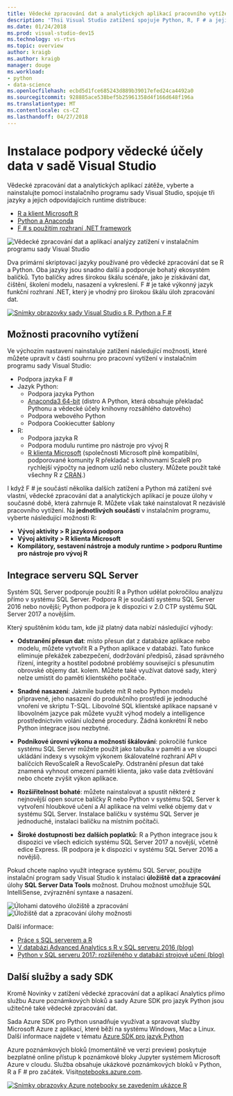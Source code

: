 ```yaml
---
title: Vědecké zpracování dat a analytických aplikací pracovního vytížení
description: 'Thsi Visual Studio zatížení spojuje Python, R, F # a jejich odpovídajících runtime distribuce, včetně Anaconda.'
ms.date: 01/24/2018
ms.prod: visual-studio-dev15
ms.technology: vs-rtvs
ms.topic: overview
author: kraigb
ms.author: kraigb
manager: douge
ms.workload:
- python
- data-science
ms.openlocfilehash: ecbd5d1fce685243d889b39017efed24ca4492a0
ms.sourcegitcommit: 928885ace538bef5b25961358d4f166d648f196a
ms.translationtype: MT
ms.contentlocale: cs-CZ
ms.lasthandoff: 04/27/2018
---
```

# <a name="install-data-science-support-in-visual-studio"></a>Instalace podpory vědecké účely data v sadě Visual Studio

Vědecké zpracování dat a analytických aplikací zátěže, vyberte a nainstalujte pomocí instalačního programu sady Visual Studio, spojuje tři jazyky a jejich odpovídajících runtime distribuce:

- [R a klient Microsoft R](../rtvs/index.md)
- [Python a Anaconda](../python/overview-of-python-tools-for-visual-studio.md)
- [F # s použitím rozhraní .NET framework](/dotnet/fsharp/)

![Vědecké zpracování dat a aplikací analýzy zatížení v instalačním programu sady Visual Studio](media/data-science-workload.png)

Dva primární skriptovací jazyky používané pro vědecké zpracování dat se R a Python. Oba jazyky jsou snadno další a podporuje bohatý ekosystém balíčků. Tyto balíčky adres širokou škálu scénáře, jako je získávání dat, čištění, školení modelu, nasazení a vykreslení. F # je také výkonný jazyk funkční rozhraní .NET, který je vhodný pro širokou škálu úloh zpracování dat.

<!--Note link on the image because this one is large -->
[![Snímky obrazovky sady Visual Studio s R, Python a F #](media/data-science-workload-screens.png)](media/data-science-workload-screens.png)

## <a name="workload-options"></a>Možnosti pracovního vytížení

Ve výchozím nastavení nainstaluje zatížení následující možnosti, které můžete upravit v části souhrnu pro pracovní vytížení v instalačním programu sady Visual Studio:

- Podpora jazyka F #
- Jazyk Python:
  - Podpora jazyka Python
  - [Anaconda3 64-bit](https://www.continuum.io) (distro A Python, která obsahuje překladač Pythonu a vědecké účely knihovny rozsáhlého datového)
  - Podpora webového Python
  - Podpora Cookiecutter šablony
- R:
  - Podpora jazyka R
  - Podpora modulu runtime pro nástroje pro vývoj R
  - [R klienta Microsoft](/machine-learning-server/r-client/what-is-microsoft-r-client) (společnosti Microsoft plně kompatibilní, podporované komunity R překladač s knihovnami ScaleR pro rychlejší výpočty na jednom uzlů nebo clustery. Můžete použít také všechny R z [CRAN](https://cran.r-project.org/).)

I když F # je součástí několika dalších zatížení a Python má zatížení své vlastní, vědecké zpracování dat a analytických aplikací je pouze úlohy v současné době, která zahrnuje R. Můžete však také nainstalovat R nezávislé pracovního vytížení. Na **jednotlivých součástí** v instalačním programu, vyberte následující možnosti R:

- **Vývoj aktivity > R jazyková podpora**
- **Vývoj aktivity > R klienta Microsoft**
- **Kompilátory, sestavení nástroje a moduly runtime > podporu Runtime pro nástroje pro vývoj R**

## <a name="sql-server-integration"></a>Integrace serveru SQL Server

Systém SQL Server podporuje použití R a Python udělat pokročilou analýzu přímo v systému SQL Server. Podpora R je součástí systému SQL Server 2016 nebo novější; Python podpora je k dispozici v 2.0 CTP systému SQL Server 2017 a novějším.

Který spuštěním kódu tam, kde již platný data nabízí následující výhody:

- **Odstranění přesun dat**: místo přesun dat z databáze aplikace nebo modelu, můžete vytvořit R a Python aplikace v databázi. Tato funkce eliminuje překážek zabezpečení, dodržování předpisů, zásad správného řízení, integrity a hostitel podobné problémy související s přesunutím obrovské objemy dat. kolem. Můžete také využívat datové sady, který nelze umístit do paměti klientského počítače.

- **Snadné nasazení**: Jakmile budete mít R nebo Python modelu připravené, jeho nasazení do produkčního prostředí je jednoduché vnoření ve skriptu T-SQL. Libovolné SQL klientské aplikace napsané v libovolném jazyce pak můžete využít výhod modely a intelligence prostřednictvím volání uložené procedury. Žádná konkrétní R nebo Python integrace jsou nezbytné.

- **Podnikové úrovni výkonu a možností škálování**: pokročilé funkce systému SQL Server můžete použít jako tabulka v paměti a ve sloupci ukládání indexy s vysokým výkonem škálovatelné rozhraní API v balíčcích RevoScaleR a RevoScalePy. Odstranění přesun dat také znamená vyhnout omezení paměti klienta, jako vaše data zvětšování nebo chcete zvýšit výkon aplikace.

- **Rozšiřitelnost bohaté**: můžete nainstalovat a spustit některé z nejnovější open source balíčky R nebo Python v systému SQL Server k vytvoření hloubkové učení a AI aplikace na velmi velké objemy dat v systému SQL Server. Instalace balíčku v systému SQL Server je jednoduché, instalaci balíčku na místním počítači.

- **Široké dostupnosti bez dalších poplatků**: R a Python integrace jsou k dispozici ve všech edicích systému SQL Server 2017 a novější, včetně edice Express. (R podpora je k dispozici v systému SQL Server 2016 a novější).

Pokud chcete naplno využít integrace systému SQL Server, použijte instalační program sady Visual Studio k instalaci **úložiště dat a zpracování** úlohy **SQL Server Data Tools** možnost. Druhou možnost umožňuje SQL IntelliSense, zvýraznění syntaxe a nasazení.

![Úlohami datového úložiště a zpracování](media/data-storage-workload.png) &nbsp;&nbsp;&nbsp;&nbsp; ![Úložiště dat a zpracování úlohy možnosti](media/data-storage-workload-options.png)

Další informace:

- [Práce s SQL serverem a R](../rtvs/sql-server.md)
- [V databázi Advanced Analytics s R v SQL serveru 2016 (blog)](https://blogs.technet.microsoft.com/dataplatforminsider/2016/03/29/in-database-advanced-analytics-with-r-in-sql-server-2016/)
- [Python v SQL serveru 2017: rozšířeného v databázi strojové učení (blog)](https://blogs.technet.microsoft.com/dataplatforminsider/2017/04/19/python-in-sql-server-2017-enhanced-in-database-machine-learning/)

## <a name="additional-services-and-sdks"></a>Další služby a sady SDK

Kromě Novinky v zatížení vědecké zpracování dat a aplikací Analytics přímo službu Azure poznámkových bloků a sady Azure SDK pro jazyk Python jsou užitečné také vědecké zpracování dat.

Sada Azure SDK pro Python usnadňuje využívat a spravovat služby Microsoft Azure z aplikací, které běží na systému Windows, Mac a Linux. Další informace najdete v tématu [Azure SDK pro jazyk Python](../python/azure-sdk-for-python.md)

Azure poznámkových bloků (momentálně ve verzi preview) poskytuje bezplatné online přístup k poznámkové bloky Jupyter systémem Microsoft Azure v cloudu. Služba obsahuje ukázkové poznámkových bloků v Python, R a F # pro začátek. Visit[notebooks.azure.com](https://notebooks.azure.com/).

<!--Note link on the image because this one is large -->
[![Snímky obrazovky Azure notebooky se zavedením ukázce R](media/data-science-workload-notebooks.png)](media/data-science-workload-notebooks.png)